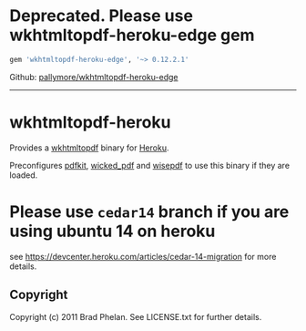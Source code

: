 # Deprecated. Please use wkhtmltopdf-heroku-edge gem

```ruby
gem 'wkhtmltopdf-heroku-edge', '~> 0.12.2.1'
```

Github: [pallymore/wkhtmltopdf-heroku-edge](https://github.com/pallymore/wkhtmltopdf-heroku-edge)

---

# wkhtmltopdf-heroku

Provides a [wkhtmltopdf](http://code.google.com/p/wkhtmltopdf/) binary for [Heroku](http://www.heroku.com/).

Preconfigures [pdfkit](https://rubygems.org/gems/pdfkit), [wicked_pdf](https://rubygems.org/gems/wicked_pdf) and [wisepdf](http://rubygems.org/gems/wisepdf) to use this binary if they are loaded.

# Please use `cedar14` branch if you are using ubuntu 14 on heroku

see https://devcenter.heroku.com/articles/cedar-14-migration for more details.

## Copyright

Copyright (c) 2011 Brad Phelan. See LICENSE.txt for further details.


